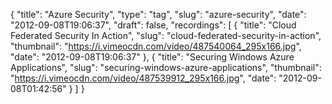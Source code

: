{
  "title": "Azure Security",
  "type": "tag",
  "slug": "azure-security",
  "date": "2012-09-08T19:06:37",
  "draft": false,
  "recordings": [
    {
      "title": "Cloud Federated Security In Action",
      "slug": "cloud-federated-security-in-action",
      "thumbnail": "https://i.vimeocdn.com/video/487540064_295x166.jpg",
      "date": "2012-09-08T19:06:37"
    },
    {
      "title": "Securing Windows Azure Applications",
      "slug": "securing-windows-azure-applications",
      "thumbnail": "https://i.vimeocdn.com/video/487539912_295x166.jpg",
      "date": "2012-09-08T01:42:56"
    }
  ]
}